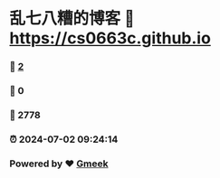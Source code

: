 # 乱七八糟的博客 :link: https://cs0663c.github.io 
### :page_facing_up: [2](https://cs0663c.github.io/tag.html) 
### :speech_balloon: 0 
### :hibiscus: 2778 
### :alarm_clock: 2024-07-02 09:24:14 
### Powered by :heart: [Gmeek](https://github.com/Meekdai/Gmeek)
